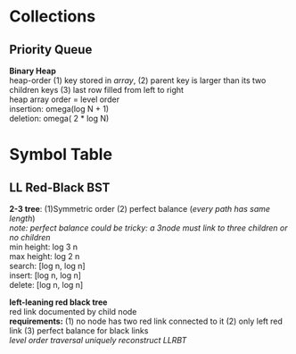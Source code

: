# Collections  
  
## Priority Queue
  
  **Binary Heap**  
  heap-order (1) key stored in *array*, (2) parent key is larger than its two children keys (3) last row filled from left to right  
  heap array order = level order  
  insertion: omega(log N + 1)  
  deletion: omega( 2 * log N)
  
  

# Symbol Table  

## LL Red-Black BST  
**2-3 tree**: (1)Symmetric order (2) perfect balance (*every path has same length*)  
*note: perfect balance could be tricky: a 3node must link to three children or no children*  
min height: log 3 n  
max height: log 2 n  
search: [log n, log n]  
insert: [log n, log n]  
delete: [log n, log n]
  
  **left-leaning red black tree**  
  red link documented by child node  
  **requirements:** (1) no node has two red link connected to it (2) only left red link (3) perfect balance for black links  
  *level order traversal uniquely reconstruct LLRBT*  
  
